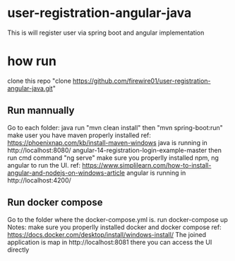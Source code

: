 # user-registration-angular-java
This is will register user via spring boot and angular implementation
# how run
clone this repo "clone https://github.com/firewire01/user-registration-angular-java.git" 
## Run mannually
Go to each folder:
  java run "mvn clean install" then "mvn spring-boot:run" make user you have maven properly installed
  ref: https://phoenixnap.com/kb/install-maven-windows
  java is running in http://localhost:8080/
  angular-14-registration-login-example-master then run cmd command "ng serve" make sure you properlly installed npm, ng angular to run the UI.
  ref: https://www.simplilearn.com/how-to-install-angular-and-nodejs-on-windows-article
  angular is running in http://localhost:4200/
## Run docker compose
Go to the folder where the docker-compose.yml is. 
run docker-compose up
Notes: make sure you properlly installed docker and docker compose 
 ref: https://docs.docker.com/desktop/install/windows-install/
The joined application is map in  http://localhost:8081 there you can access the UI directly
